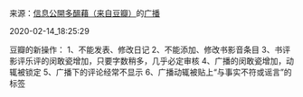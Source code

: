来源：[信息公開多醞藉（来自豆瓣）](https://www.douban.com/people/130263193/)的[广播](https://www.douban.com/people/130263193/status/2810720311/)


2020-02-14_18:25:29


豆瓣的新操作：
1、不能发表、修改日记
2、不能添加、修改书影音条目
3、书评影评乐评的闵敢瓷增加，只要字数稍多，几乎必定审核
4、广播的闵敢瓷增加，动辄被锁定
5、广播下的评论经常不显示
6、广播动辄被贴上“与事实不符或谣言”的标签
